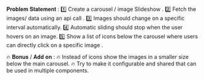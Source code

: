 𝐏𝐫𝐨𝐛𝐥𝐞𝐦 𝐒𝐭𝐚𝐭𝐞𝐦𝐞𝐧𝐭 :
1️⃣ Create a carousel / image Slideshow .
2️⃣ Fetch the images/ data using an api call .
3️⃣ Images should change on a specific interval automatically.
4️⃣ Automatic sliding should stop when the user hovers on an image.
5️⃣ Show a list of icons below the carousel where users can directly click on a specific image .

🔥 𝐁𝐨𝐧𝐮𝐬 / 𝐀𝐝𝐝 𝐨𝐧 :
🔥 Instead of icons show the images in a smaller size below the main carousel.
🔥 Try to make it configurable and shared that can be used in multiple components.
